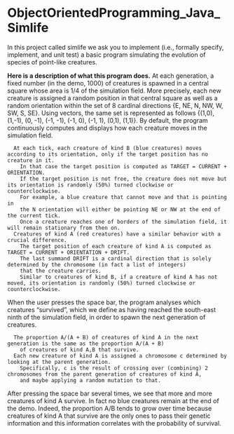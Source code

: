 # ObjectOrientedProgramming_Java_Simlife
In this project called simlife we ask you to implement
  (i.e., formally specify, implement, and unit test) a basic program
  simulating the evolution of species of point-like creatures.

**Here is a description of what this program does.**
  At each generation, a fixed number (in the demo, 1000) of creatures is spawned
    in a central square whose area is 1/4 of the simulation field.
    More precisely, each new creature is assigned a random position in that central square
    as well as a random orientation within the set of 8 cardinal directions
    {E, NE, N, NW, W, SW, S, SE}. Using vectors, the same set is represented as follows
    {(1,0), (1,-1), (0, -1), (-1, -1), (-1, 0), (-1, 1), (0,1), (1,1)}.
  By default, the program continuously computes and displays how each creature moves in the simulation field.
    
      At each tick, each creature of kind B (blue creatures) moves according to its orientation, only if the target position has no creature in it.
        In that case the target position is computed as TARGET = CURRENT + ORIENTATION.
        If the target position is not free, the creature does not move but its orientation is randomly (50%) turned clockwise or counterclockwise.
        For example, a blue creature that cannot move and that is pointing in
        the N orientation will either be pointing NE or NW at the end of the current tick.
        Once a creature reaches one of borders of the simulation field, it will remain stationary from then on.
      Creatures of kind A (red creatures) have a similar behavior with a crucial difference.
        The target position of each creature of kind A is computed as TARGET = CURRENT + ORIENTATION + DRIFT.
        The last summand DRIFT is a cardinal direction that is solely determined by the chromosome (in fact a list of integers)
        that the creature carries.
        Similar to creatures of kind B, if a creature of kind A has not moved, its orientation is randomly (50%) turned clockwise or counterclockwise.
 
  When the user presses the space bar, the program analyses which creatures “survived”, which we define as having reached
    the south-east ninth of the simulation field, in order to spawn the next generation of creatures.
    
      The proportion A/(A + B) of creatures of kind A in the next generation is the same as the proportion A/(A + B)
        of creatures of kind A,B that survive.
      Each new creature of kind A is assigned a chromosome c determined by looking at the parent generation.
        Specifically, c is the result of crossing over (combining) 2 chromosomes from the parent generation of creatures of kind A,
        and maybe applying a random mutation to that.
    
  After pressing the space bar several times,
    we see that more and more creatures of kind A survive. In fact no blue creatures remain at the end of the demo.
    Indeed, the proportion A/B tends to grow over time because
    creatures of kind A that survive are the only ones to pass their genetic information and this
    information correlates with the probability of survival.
